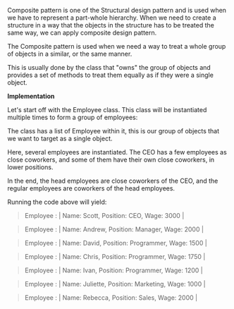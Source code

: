 Composite pattern is one of the Structural design pattern and is used when we have to represent a part-whole hierarchy. When we need to create a structure in a way that the objects in the structure has to be treated the same way, we can apply composite design pattern.

The Composite pattern is used when we need a way to treat a whole group of objects in a similar, or the same manner.

This is usually done by the class that "owns" the group of objects and provides a set of methods to treat them equally as if they were a single object.

**Implementation**

Let's start off with the Employee class. This class will be instantiated multiple times to form a group of employees:

The class has a list of Employee within it, this is our group of objects that we want to target as a single object.

Here, several employees are instantiated. The CEO has a few employees as close coworkers, and some of them have their own close coworkers, in lower positions.

In the end, the head employees are close coworkers of the CEO, and the regular employees are coworkers of the head employees.

Running the code above will yield:

> Employee : | Name: Scott, Position: CEO, Wage: 3000 |

> Employee : | Name: Andrew, Position: Manager, Wage: 2000 |

> Employee : | Name: David, Position: Programmer, Wage: 1500 |

> Employee : | Name: Chris, Position: Programmer, Wage: 1750 |

> Employee : | Name: Ivan, Position: Programmer, Wage: 1200 |

> Employee : | Name: Juliette, Position: Marketing, Wage: 1000 |

> Employee : | Name: Rebecca, Position: Sales, Wage: 2000 |
